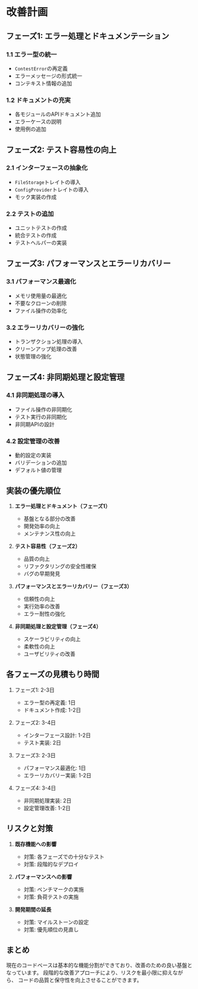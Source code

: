 # 改善計画

## フェーズ1: エラー処理とドキュメンテーション

### 1.1 エラー型の統一
- `ContestError`の再定義
- エラーメッセージの形式統一
- コンテキスト情報の追加

### 1.2 ドキュメントの充実
- 各モジュールのAPIドキュメント追加
- エラーケースの説明
- 使用例の追加

## フェーズ2: テスト容易性の向上

### 2.1 インターフェースの抽象化
- `FileStorage`トレイトの導入
- `ConfigProvider`トレイトの導入
- モック実装の作成

### 2.2 テストの追加
- ユニットテストの作成
- 統合テストの作成
- テストヘルパーの実装

## フェーズ3: パフォーマンスとエラーリカバリー

### 3.1 パフォーマンス最適化
- メモリ使用量の最適化
- 不要なクローンの削除
- ファイル操作の効率化

### 3.2 エラーリカバリーの強化
- トランザクション処理の導入
- クリーンアップ処理の改善
- 状態管理の強化

## フェーズ4: 非同期処理と設定管理

### 4.1 非同期処理の導入
- ファイル操作の非同期化
- テスト実行の非同期化
- 非同期APIの設計

### 4.2 設定管理の改善
- 動的設定の実装
- バリデーションの追加
- デフォルト値の管理

## 実装の優先順位

1. **エラー処理とドキュメント（フェーズ1）**
   - 基盤となる部分の改善
   - 開発効率の向上
   - メンテナンス性の向上

2. **テスト容易性（フェーズ2）**
   - 品質の向上
   - リファクタリングの安全性確保
   - バグの早期発見

3. **パフォーマンスとエラーリカバリー（フェーズ3）**
   - 信頼性の向上
   - 実行効率の改善
   - エラー耐性の強化

4. **非同期処理と設定管理（フェーズ4）**
   - スケーラビリティの向上
   - 柔軟性の向上
   - ユーザビリティの改善

## 各フェーズの見積もり時間

1. フェーズ1: 2-3日
   - エラー型の再定義: 1日
   - ドキュメント作成: 1-2日

2. フェーズ2: 3-4日
   - インターフェース設計: 1-2日
   - テスト実装: 2日

3. フェーズ3: 2-3日
   - パフォーマンス最適化: 1日
   - エラーリカバリー実装: 1-2日

4. フェーズ4: 3-4日
   - 非同期処理実装: 2日
   - 設定管理改善: 1-2日

## リスクと対策

1. **既存機能への影響**
   - 対策: 各フェーズでの十分なテスト
   - 対策: 段階的なデプロイ

2. **パフォーマンスへの影響**
   - 対策: ベンチマークの実施
   - 対策: 負荷テストの実施

3. **開発期間の延長**
   - 対策: マイルストーンの設定
   - 対策: 優先順位の見直し

## まとめ

現在のコードベースは基本的な機能分割ができており、改善のための良い基盤となっています。
段階的な改善アプローチにより、リスクを最小限に抑えながら、
コードの品質と保守性を向上させることができます。 